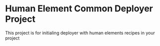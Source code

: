 # Human Element Common Deployer Project

This project is for initialing deployer with human elements recipes in your project
